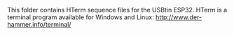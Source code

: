 This folder contains HTerm sequence files for the USBtin ESP32. HTerm is a terminal program available for Windows and Linux:
http://www.der-hammer.info/terminal/
